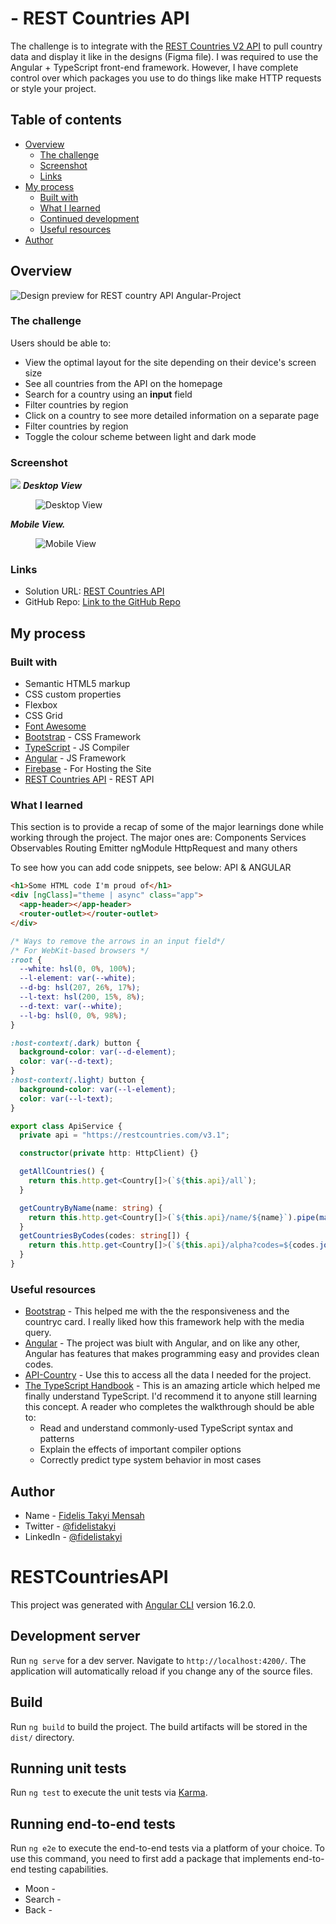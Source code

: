 # - REST Countries API

The challenge is to integrate with the [REST Countries V2 API](https://restcountries.com/#api-endpoints-v2) to pull country data and display it like in the designs (Figma file). I was required to use the Angular +
TypeScript front-end framework. However, I have complete control over which
packages you use to do things like make HTTP requests or style your project.

## Table of contents

- [Overview](#overview)
  - [The challenge](#the-challenge)
  - [Screenshot](#screenshot)
  - [Links](#links)
- [My process](#my-process)
  - [Built with](#built-with)
  - [What I learned](#what-i-learned)
  - [Continued development](#continued-development)
  - [Useful resources](#useful-resources)
- [Author](#author)

## Overview

![Design preview for REST country API Angular-Project](./src/assets/desktop-preview.jpg)

### The challenge

Users should be able to:

- View the optimal layout for the site depending on their device's screen size
- See all countries from the API on the homepage
- Search for a country using an **input** field
- Filter countries by region
- Click on a country to see more detailed information on a separate page
- Filter countries by region
- Toggle the colour scheme between light and dark mode

### Screenshot

![](./screenshot.jpg)
**_Desktop View_**

<figure>
    <img src="./src/assets/cover-image.png"
         alt="Desktop View">
   
</figure>

**_Mobile View._**

<figure>
    <img src="./src/assets/mobile-cover.png"
         alt="Mobile View">
    
</figure>

### Links

- Solution URL: [REST Countries API](https://rest-country-api-25202.web.app)
- GitHub Repo: [Link to the GitHub Repo](https://github.com/fidelismensah/REST-Countries-API)

## My process

### Built with

- Semantic HTML5 markup
- CSS custom properties
- Flexbox
- CSS Grid
- [Font Awesome](https://fontawesome.com)
- [Bootstrap](https://getbootstrap.com/) - CSS Framework
- [TypeScript](https://nextjs.org/) - JS Compiler
- [Angular](https://angular.io/) - JS Framework
- [Firebase](https://quicktype.io/) - For Hosting the Site
- [REST Countries API](https://restcountries.com/#api-endpoints-v2) - REST API

### What I learned

This section is to provide a recap of some of the major learnings done while working through the project.
The major ones are:
Components
Services
Observables
Routing
Emitter
ngModule
HttpRequest and many others

To see how you can add code snippets, see below:
API & ANGULAR

```html
<h1>Some HTML code I'm proud of</h1>
<div [ngClass]="theme | async" class="app">
  <app-header></app-header>
  <router-outlet></router-outlet>
</div>
```

```css
/* Ways to remove the arrows in an input field*/
/* For WebKit-based browsers */
:root {
  --white: hsl(0, 0%, 100%);
  --l-element: var(--white);
  --d-bg: hsl(207, 26%, 17%);
  --l-text: hsl(200, 15%, 8%);
  --d-text: var(--white);
  --l-bg: hsl(0, 0%, 98%);
}

:host-context(.dark) button {
  background-color: var(--d-element);
  color: var(--d-text);
}
:host-context(.light) button {
  background-color: var(--l-element);
  color: var(--l-text);
}
```

```ts
export class ApiService {
  private api = "https://restcountries.com/v3.1";

  constructor(private http: HttpClient) {}

  getAllCountries() {
    return this.http.get<Country[]>(`${this.api}/all`);
  }

  getCountryByName(name: string) {
    return this.http.get<Country[]>(`${this.api}/name/${name}`).pipe(map(([res]) => res));
  }
  getCountriesByCodes(codes: string[]) {
    return this.http.get<Country[]>(`${this.api}/alpha?codes=${codes.join(",")}`);
  }
}
```

### Useful resources

- [Bootstrap](https://getbootstrap.com/) - This helped me with the the responsiveness and the countryc card. I really liked how this framework help with the media query.
- [Angular](https://angular.io/) - The project was biult with Angular, and on like any other, Angular has features that makes programming easy and provides clean codes.
- [API-Country](https://restcountries.com/#api-endpoints-v2) - Use this to access all the data I needed for the project.
- [The TypeScript Handbook](https://www.typescriptlang.org/docs/handbook/intro.html) - This is an amazing article which helped me finally understand TypeScript. I'd recommend it to anyone still learning this concept. A reader who completes the walkthrough should be able to:
  - Read and understand commonly-used TypeScript syntax and patterns
  - Explain the effects of important compiler options
  - Correctly predict type system behavior in most cases

## Author

- Name - [Fidelis Takyi Mensah](https://www.your-site.com)
- Twitter - [@fidelistakyi](https://www.twitter.com/fidelistakyi)
- LinkedIn - [@fidelistakyi](https://www.linkedin.com/in/fidelis-mensah-3b13291a3?lipi=urn%3Ali%3Apage%3Ad_flagship3_profile_view_base_contact_details%3Bhdp%2BtdxsTjakElRy4MDVTg%3D%3D)

# RESTCountriesAPI

This project was generated with [Angular CLI](https://github.com/angular/angular-cli) version 16.2.0.

## Development server

Run `ng serve` for a dev server. Navigate to `http://localhost:4200/`. The application will automatically reload if you change any of the source files.

## Build

Run `ng build` to build the project. The build artifacts will be stored in the `dist/` directory.

## Running unit tests

Run `ng test` to execute the unit tests via [Karma](https://karma-runner.github.io).

## Running end-to-end tests

Run `ng e2e` to execute the end-to-end tests via a platform of your choice. To use this command, you need to first add a package that implements end-to-end testing capabilities.

- Moon -<ion-icon name="moon-outline"></ion-icon>
- Search - <ion-icon name="search-outline"></ion-icon>
- Back - <ion-icon name="arrow-back-outline"></ion-icon>
